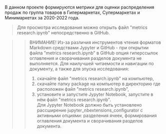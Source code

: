 В данном проекте формируются метрики для оценки распределения продаж по группа товаров в Гипермаркетах, Супермаркетах и Минимаркетах за 2020-2022 года.

> Для просмотра исследования можно открыть файл "metrics research.ipynb" непосредственно в GitHub.

>> ВНИМАНИЕ! Из-за различия инструментов чтения форматов Markdown средствами Jypyter и GitHub - при открытии файла "metrics research.ipynb" в GitHub опция гиперссылок оглавления и сворачивания разделов документа не выполняется.
>> Для наилучшей читаемости и навигации по документу, а также для зпуска исследования:
>> 1. скачайте файл "metrics research.ipynb" на компьютер,
>> 2. скачайте папку package на компьютер в директорию где расположен файл "metrics research.ipynb",
>> 3. установите и запустите Jypyter Notebook, запустите в нём файл "metrics research.ipynb".  
>> Для Jypyter Notebook должно быть установлено рассширение jupyter_nbextensions_configurator с активными опциями: разделения ячеек, формирования оглавления документа и сворачивания разделов документа.
